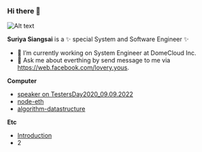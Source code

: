 ### Hi there 👋
![Alt text](https://scontent.fbkk4-3.fna.fbcdn.net/v/t39.30808-6/226930605_2040652202741582_2354587063694112743_n.jpg?_nc_cat=109&ccb=1-7&_nc_sid=09cbfe&_nc_eui2=AeFvBlvR-f6J0KdnCaLlSVEQ1sB-YSvVcaPWwH5hK9Vxo8_GlsSPi_qGrIF-LomPjuRWhLR11bnFyCGz171dAcuZ&_nc_ohc=lE8lBbIFqkMAX8YztaD&tn=rahNe0e0cVV65dN5&_nc_zt=23&_nc_ht=scontent.fbkk4-3.fna&oh=00_AT_e9P8bjAIfMTsN7duNVnTVoh_Ouojth_TLtmWxCOgFoA&oe=632B37AA)

**Suriya Siangsai** is a ✨ special System and Software Engineer ✨ 

- 🔭 I’m currently working on System Engineer at DomeCloud Inc.
- 💬 Ask me about everthing by send message to me via https://web.facebook.com/lovery.yous.

**Computer**
- [speaker on TestersDay2020_09.09.2022](https://testersday.github.io/2022)
- [node-eth](https://github.com/SuriyaRuk/node-eth)
- [algorithm-datastructure](https://gist.github.com/SuriyaRuk/21d281015b977a741b1ebc1059b15f3a)

**Etc**
- [Introduction](https://gist.github.com/SuriyaRuk/a9697416a1c01b30f9d350987582bdda)
- 2
